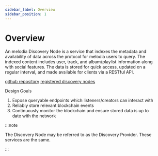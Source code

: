 ```yaml
---
sidebar_label: Overview
sidebar_position: 1
---
```


# Overview

An melodia Discovery Node is a service that indexes the metadata and availability of data across the protocol for melodia users to query. The indexed content includes user, track, and album/playlist information along with social features. The data is stored for quick access, updated on a regular interval, and made available for clients via a RESTful API.

[github repository](https://github.com/melodiaProject/melodia-protocol/tree/master/discovery-provider)
[registered discovery nodes](https://dashboard.melodia.org/#/services/discovery-node)

Design Goals

1. Expose queryable endpoints which listeners/creators can interact with
2. Reliably store relevant blockchain events
3. Continuously monitor the blockchain and ensure stored data is up to date with the network

:::note

The Discovery Node may be referred to as the Discovery Provider. These services are the same.

:::

